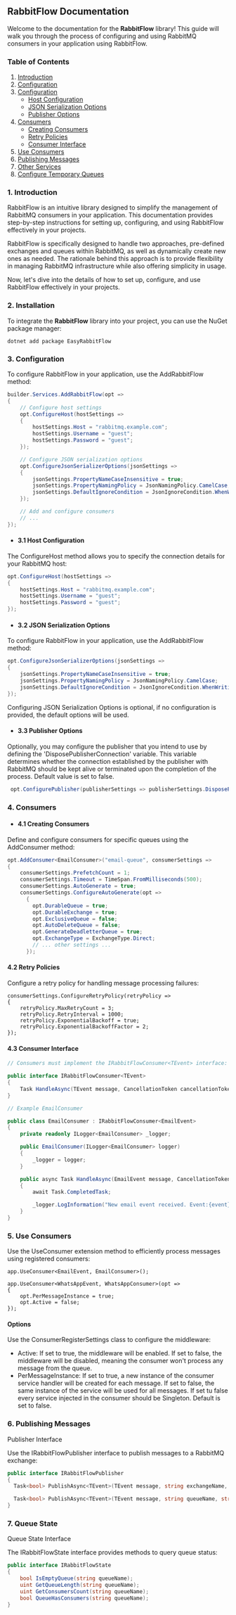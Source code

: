 ## RabbitFlow Documentation

Welcome to the documentation for the **RabbitFlow** library! This guide will walk you through the process of configuring and using RabbitMQ consumers in your application using RabbitFlow.

### Table of Contents

1. [Introduction](#introduction)
2. [Configuration](#installation)
3. [Configuration](#configuration)
   - [Host Configuration](#host-configuration)
   - [JSON Serialization Options](#json-serialization-options)
   - [Publisher Options](#publisher-options)
4. [Consumers](#consumers)
   - [Creating Consumers](#creating-consumers)
   - [Retry Policies](#retry-policies)
   - [Consumer Interface](#consumer-interface)
5. [Use Consumers](#use-consumers)
6. [Publishing Messages](#publishing-messages)
7. [Other Services](#other-services)
8. [Configure Temporary Queues](#configure-temporary-queues)


### 1. Introduction

RabbitFlow is an intuitive library designed to simplify the management of RabbitMQ consumers in your application. This documentation provides step-by-step instructions for setting up, configuring, and using RabbitFlow effectively in your projects.

RabbitFlow is specifically designed to handle two approaches, pre-defined exchanges and queues within RabbitMQ, as well as dynamically create new ones as needed. The rationale behind this approach is to provide flexibility in managing RabbitMQ infrastructure while also offering simplicity in usage.

Now, let's dive into the details of how to set up, configure, and use RabbitFlow effectively in your projects.
### 2. Installation

To integrate the **RabbitFlow** library into your project, you can use the NuGet package manager:

```
dotnet add package EasyRabbitFlow
```

### 3. Configuration
To configure RabbitFlow in your application, use the AddRabbitFlow method:
```csharp
builder.Services.AddRabbitFlow(opt =>
{
    // Configure host settings
    opt.ConfigureHost(hostSettings =>
    {
        hostSettings.Host = "rabbitmq.example.com";
        hostSettings.Username = "guest";
        hostSettings.Password = "guest";
    });

    // Configure JSON serialization options
    opt.ConfigureJsonSerializerOptions(jsonSettings =>
    {
        jsonSettings.PropertyNameCaseInsensitive = true;
        jsonSettings.PropertyNamingPolicy = JsonNamingPolicy.CamelCase;
        jsonSettings.DefaultIgnoreCondition = JsonIgnoreCondition.WhenWritingNull;
    });

    // Add and configure consumers
    // ...
});
```

- #### 3.1 Host Configuration
The ConfigureHost method allows you to specify the connection details for your RabbitMQ host:
```csharp
opt.ConfigureHost(hostSettings =>
{
    hostSettings.Host = "rabbitmq.example.com";
    hostSettings.Username = "guest";
    hostSettings.Password = "guest";
});
```

- #### 3.2 JSON Serialization Options
To configure RabbitFlow in your application, use the AddRabbitFlow method:
```csharp
opt.ConfigureJsonSerializerOptions(jsonSettings =>
{
    jsonSettings.PropertyNameCaseInsensitive = true;
    jsonSettings.PropertyNamingPolicy = JsonNamingPolicy.CamelCase;
    jsonSettings.DefaultIgnoreCondition = JsonIgnoreCondition.WhenWritingNull;
});
```
Configuring JSON Serialization Options is optional, if no configuration is provided, the default options will be used.

- #### 3.3 Publisher Options
Optionally, you may configure the publisher that you intend to use by defining the 'DisposePublisherConnection' variable. This variable determines whether the connection established by the publisher with RabbitMQ should be kept alive or terminated upon the completion of the process.
Default value is set to false.
```csharp
 opt.ConfigurePublisher(publisherSettings => publisherSettings.DisposePublisherConnection = true);
```

### 4. Consumers
- #### 4.1 Creating Consumers
Define and configure consumers for specific queues using the AddConsumer method:
```csharp
opt.AddConsumer<EmailConsumer>("email-queue", consumerSettings =>
{
    consumerSettings.PrefetchCount = 1;
    consumerSettings.Timeout = TimeSpan.FromMilliseconds(500);
    consumerSettings.AutoGenerate = true;
    consumerSettings.ConfigureAutoGenerate(opt =>
      {
     	opt.DurableQueue = true;
     	opt.DurableExchange = true;
     	opt.ExclusiveQueue = false;
     	opt.AutoDeleteQueue = false;
     	opt.GenerateDeadletterQueue = true;
     	opt.ExchangeType = ExchangeType.Direct;
    	// ... other settings ...
      });
```

#### 4.2 Retry Policies
Configure a retry policy for handling message processing failures:

```
consumerSettings.ConfigureRetryPolicy(retryPolicy =>
{
    retryPolicy.MaxRetryCount = 3;
    retryPolicy.RetryInterval = 1000;
    retryPolicy.ExponentialBackoff = true;
    retryPolicy.ExponentialBackoffFactor = 2;
});

```

#### 4.3 Consumer Interface

```csharp
// Consumers must implement the IRabbitFlowConsumer<TEvent> interface:

public interface IRabbitFlowConsumer<TEvent>
{
    Task HandleAsync(TEvent message, CancellationToken cancellationToken);
}

// Example EmailConsumer

public class EmailConsumer : IRabbitFlowConsumer<EmailEvent>
{
    private readonly ILogger<EmailConsumer> _logger;

    public EmailConsumer(ILogger<EmailConsumer> logger)
    {
        _logger = logger;
    }

    public async Task HandleAsync(EmailEvent message, CancellationToken cancellationToken)
    {
        await Task.CompletedTask;

        _logger.LogInformation("New email event received. Event:{event}", JsonSerializer.Serialize(message));
    }
}


```


### 5. Use Consumers
Use the UseConsumer extension method to efficiently process messages using registered consumers:
```
app.UseConsumer<EmailEvent, EmailConsumer>();

app.UseConsumer<WhatsAppEvent, WhatsAppConsumer>(opt =>
{
    opt.PerMessageInstance = true;
    opt.Active = false;
});
```
####  Options
Use the ConsumerRegisterSettings class to configure the middleware:

- Active: If set to true, the middleware will be enabled. If set to false, the middleware will be disabled, meaning the consumer won't process any message from the queue.
- PerMessageInstance: If set to true, a new instance of the consumer service handler will be created for each message. If set to false, the same instance of the service will be used for all messages.
If set tu false every service injected in the consumer should be Singleton.
Default is set to false.

### 6. Publishing Messages
Publisher Interface

Use the IRabbitFlowPublisher interface to publish messages to a RabbitMQ exchange:
```csharp
public interface IRabbitFlowPublisher
{
  Task<bool> PublishAsync<TEvent>(TEvent message, string exchangeName, string routingKey, string publisherId = "", JsonSerializerOptions? jsonOptions = null) where TEvent : class;

  Task<bool> PublishAsync<TEvent>(TEvent message, string queueName, string publisherId = "", JsonSerializerOptions? jsonOptions = null) where TEvent : class;
}

```

### 7. Queue State
Queue State Interface

The IRabbitFlowState interface provides methods to query queue status:
```csharp
public interface IRabbitFlowState
{
    bool IsEmptyQueue(string queueName);
    uint GetQueueLength(string queueName);
    uint GetConsumersCount(string queueName);
    bool QueueHasConsumers(string queueName);
}

```
